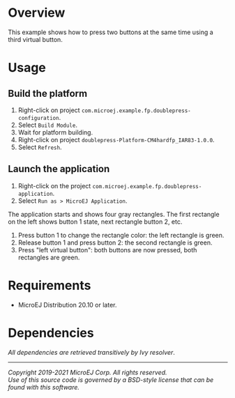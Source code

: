 # Overview
This example shows how to press two buttons at the same time using a third virtual button.

# Usage

## Build the platform
1. Right-click on project `com.microej.example.fp.doublepress-configuration`.
2. Select `Build Module`.
3. Wait for platform building. 
4. Right-click on project `doublepress-Platform-CM4hardfp_IAR83-1.0.0`.
5. Select `Refresh`.

## Launch the application
1. Right-click on the project `com.microej.example.fp.doublepress-application`.
2. Select `Run as > MicroEJ Application`.

The application starts and shows four gray rectangles. The first rectangle on the left shows button 1 state, next rectangle button 2, etc. 

1. Press button 1 to change the rectangle color: the left rectangle is green. 
2. Release button 1 and press button 2: the second rectangle is green.
3. Press "left virtual button": both buttons are now pressed, both rectangles are green. 

# Requirements
* MicroEJ Distribution 20.10 or later.

# Dependencies
_All dependencies are retrieved transitively by Ivy resolver_.

---
_Copyright 2019-2021 MicroEJ Corp. All rights reserved._  
_Use of this source code is governed by a BSD-style license that can be found with this software._  
